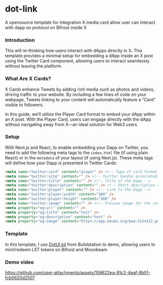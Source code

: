 # dot-link
A opensource template for integration X media card allow user can interact with dapp on protocol on Bifrost inside X 


### Introduction

This will re-thinking how users interact with dApps directly in X. This template provides a minimal setup for embedding a dApp inside an X post using the Twitter Card component, allowing users to interact seamlessly without leaving the platform.

### What Are X Cards?

X Cards enhance Tweets by adding rich media such as photos and videos, driving traffic to your website. By including a few lines of code on your webpage, Tweets linking to your content will automatically feature a “Card” visible to followers.

In this guide, we’ll utilize the Player Card format to embed your dApp within an X post. With the Player Card, users can engage directly with the dApp without navigating away from X—an ideal solution for Web3 users


### Setup
With Next.js and React, to enable embedding your Dapp on Twitter, you need to add the following meta tags to the `index.html` file (if using plain React) or in the `metadata` of your layout (if using Next.js). These meta tags will define how your Dapp is presented in Twitter Cards:

```html
<meta name="twitter:card" content="player" /> <!-- Type of card format used for embedding -->
<meta name="twitter:site" content="" /> <!-- Twitter handle associated with the Dapp -->
<meta name="twitter:title" content="" /> <!-- Title of the Dapp -->
<meta name="twitter:description" content="" /> <!-- Short description of the Dapp -->
<meta name="twitter:player" content="" /> <!-- Link to the Dapp -->
<meta name="twitter:player:width" content="360" />
<meta name="twitter:player:height" content="560" />
<meta name="twitter:image" content="" /> <!-- Preview image for the card -->
<meta property="og:url" content="" />
<meta property="og:title" content="test" />
<meta property="og:description" content="test" />
<meta property="og:image" content="https://app.ekubo.org/pwa-512x512.png" />
```

### Template 
In this template, I use [DotUI kit](https://github.com/buildstationorg/dotui) from Buildstation to demo, allowing users to mint/redeem LST tokens on Bifrost and Moonbeam

### Demo video 


https://github.com/user-attachments/assets/159622ea-91c2-4eaf-8b51-fcb0620d2507


